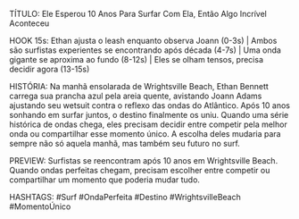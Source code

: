 TÍTULO: Ele Esperou 10 Anos Para Surfar Com Ela, Então Algo Incrível Aconteceu

HOOK 15s:
Ethan ajusta o leash enquanto observa Joann (0-3s) | Ambos são surfistas experientes se encontrando após década (4-7s) | Uma onda gigante se aproxima ao fundo (8-12s) | Eles se olham tensos, precisa decidir agora (13-15s)

HISTÓRIA:
Na manhã ensolarada de Wrightsville Beach, Ethan Bennett carrega sua prancha azul pela areia quente, avistando Joann Adams ajustando seu wetsuit contra o reflexo das ondas do Atlântico. Após 10 anos sonhando em surfar juntos, o destino finalmente os uniu. Quando uma série histórica de ondas chega, eles precisam decidir entre competir pela melhor onda ou compartilhar esse momento único. A escolha deles mudaria para sempre não só aquela manhã, mas também seu futuro no surf.

PREVIEW:
Surfistas se reencontram após 10 anos em Wrightsville Beach. Quando ondas perfeitas chegam, precisam escolher entre competir ou compartilhar um momento que poderia mudar tudo.

HASHTAGS:
#Surf #OndaPerfeita #Destino #WrightsvilleBeach #MomentoÚnico
